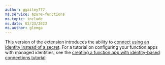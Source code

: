 ```yaml
---
author: ggailey777
ms.service: azure-functions
ms.topic: include
ms.date: 02/23/2022
ms.author: glenga
---
```


This version of the extension introduces the ability to [connect using an identity instead of a secret](../articles/azure-functions/functions-reference.md#configure-an-identity-based-connection). For a tutorial on configuring your function apps with managed identities, see the [creating a function app with identity-based connections tutorial](../articles/azure-functions/functions-identity-based-connections-tutorial.md). 